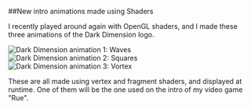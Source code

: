 ##New intro animations made using Shaders

I recently played around again with OpenGL shaders, and I made these three animations of the Dark Dimension logo.

![Dark Dimension animation 1: Waves](@ROOT@/images/posts/202204220700/animated_1.gif "Animation: Waves")
![Dark Dimension animation 2: Squares](@ROOT@/images/posts/202204220700/animated_2.gif "Animation: Squares")
![Dark Dimension animation 3: Vortex](@ROOT@/images/posts/202204220700/animated_3.gif "Animation: Vortex")

These are all made using vertex and fragment shaders, and displayed at runtime. One of them will be the one used on the intro of my video game "Rue".
